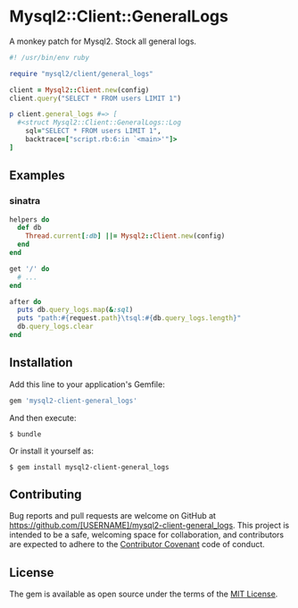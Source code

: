 Mysql2::Client::GeneralLogs
===

A monkey patch for Mysql2.
Stock all general logs.

```ruby
#! /usr/bin/env ruby

require "mysql2/client/general_logs"

client = Mysql2::Client.new(config)
client.query("SELECT * FROM users LIMIT 1")

p client.general_logs #=> [
  #<struct Mysql2::Client::GeneralLogs::Log
    sql="SELECT * FROM users LIMIT 1",
    backtrace=["script.rb:6:in `<main>'"]>
]
```

## Examples

### sinatra

```ruby
helpers do
  def db
    Thread.current[:db] ||= Mysql2::Client.new(config)
  end
end

get '/' do
  # ...
end

after do
  puts db.query_logs.map(&:sql)
  puts "path:#{request.path}\tsql:#{db.query_logs.length}"
  db.query_logs.clear
end
```

## Installation

Add this line to your application's Gemfile:

```ruby
gem 'mysql2-client-general_logs'
```

And then execute:

    $ bundle

Or install it yourself as:

    $ gem install mysql2-client-general_logs

## Contributing

Bug reports and pull requests are welcome on GitHub at https://github.com/[USERNAME]/mysql2-client-general_logs. This project is intended to be a safe, welcoming space for collaboration, and contributors are expected to adhere to the [Contributor Covenant](contributor-covenant.org) code of conduct.

## License

The gem is available as open source under the terms of the [MIT License](http://opensource.org/licenses/MIT).
